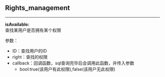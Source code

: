 ## Rights_management
---
**isAvailable:**  
查找某用户是否拥有某个权限  

参数：  
+ ID：查找用户的ID
+ right：查找的权限
+ callback：回调函数，sql查询完毕后会调用此函数，并传入参数  
  + bool:true(该用户有此权限),false(该用户无此权限)

